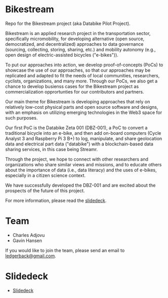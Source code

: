 # Bikestream
Repo for the Bikestream project (aka Databike Pilot Project).

Bikestream is an applied research project in the transportation sector, specifically micromobility, for developing alternative (open source, democratized, and decentralized) approaches to data governance (sourcing, collecting, storing, sharing, etc.) and mobility autonomy (e.g., open design of electric-assisted bicycles ("e-bikes")).

To put our approaches into action, we develop proof-of-concepts (PoCs) to showcase the use of our approaches, so that our approaches may be replicated and adapted to fit the needs of local communities, researchers, cyclists, organizations, and many more. Through our PoCs, we also get a chance to develop busienss cases for the Bikestream project as commercialization opprortunties for our contributors and partners. 

Our main theme for Bikestream is developing approaches that rely on relatively low-cost physical parts and open source software and designs, with an emphasis on utilizing emerging technologies in the Web3 space for such purposes. 

Our first PoC is the Databike Zeta 001 (DBZ-001), a PoC to convert a traditional bicycle into an e-bike, and then add on-board computers (Cycle Analyst 3 and Raspberry Pi 3 B+) to log, manipulate, and share geolocation data and electrical part data ("databike") with a blockchain-based data sharing services, in this case being Streamr. 

Through the project, we hope to connect with other researchers and organizations who share similar views and missions, and to educate others about the importance of data (i.e., data literacy) and the uses of e-bikes, especially in a citizen science context. 

We have successfully developed the DBZ-001 and are excited about the prospects of the future of this project. 

For more information, please read the [slidedeck](https://docs.google.com/presentation/d/18EfMK_-orke-S8Jski1dUgbcYAMd2TpoWm_ZSkn-deE/edit?usp=sharing). 

# Team

- Charles Adjovu
- Gavin Hansen

If you would like to join the team, please send an email to ledgerback@gmail.com.  

# Slidedeck

- [Slidedeck](https://docs.google.com/presentation/d/18EfMK_-orke-S8Jski1dUgbcYAMd2TpoWm_ZSkn-deE/edit?usp=sharing)
